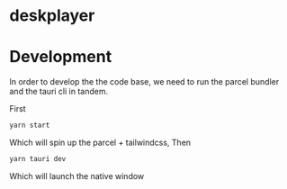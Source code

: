 # deskplayer

# Development

In order to develop the the code base, we need to run the parcel bundler and the tauri cli in tandem.

First

```bash
yarn start
```
Which will spin up the parcel + tailwindcss, Then

```bash
yarn tauri dev
```

Which will launch the native window